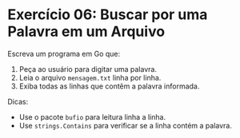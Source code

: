 # Exercício 06: Buscar por uma Palavra em um Arquivo

Escreva um programa em Go que:

1. Peça ao usuário para digitar uma palavra.
2. Leia o arquivo `mensagem.txt` linha por linha.
3. Exiba todas as linhas que contêm a palavra informada.

Dicas:
- Use o pacote `bufio` para leitura linha a linha.
- Use `strings.Contains` para verificar se a linha contém a palavra. 